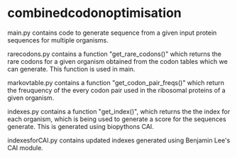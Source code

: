 # combinedcodonoptimisation

main.py contains code to generate sequence from a given input protein sequences for multiple organisms.

rarecodons.py contains a function "get_rare_codons()" which returns the rare codons for a given organism obtained from the codon tables which we can generate. This function is used in main.

markovtable.py contains a function "get_codon_pair_freqs()" which return the freuquency of the every codon pair used
in the ribosomal proteins of a given organism.

indexes.py contains a function "get_index()", which returns the the index for each organism, which is being used to
generate a score for the sequences generate. This is generated using biopythons CAI.

indexesforCAI.py contains updated indexes generated using Benjamin Lee's CAI module.
